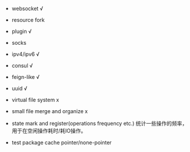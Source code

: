 - websocket √
- resource fork
- plugin √
- socks
- ipv4/ipv6 √
- consul √
- feign-like √
- uuid √
- virtual file system x
- small file merge and organize x
- state mark and register(operations frequency etc.) 统计一些操作的频率，用于在空闲操作耗时/耗IO操作。

- test package cache pointer/none-pointer